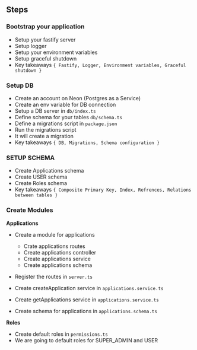 ## Steps
 
### Bootstrap your application

- Setup your fastify server
- Setup logger
- Setup your environment variables
- Setup graceful shutdown
- Key takeaways `{ Fastify, Logger, Environment variables, Graceful shutdown }`

### Setup DB
- Create an account on Neon (Postgres as a Service)
- Create an env variable for DB connection
- Setup a DB server in `db/index.ts`
- Define schema for your tables `db/schema.ts`
- Define a migrations script in `package.json`
- Run the migrations script
- It will create a migration
- Key takeaways `{ DB, Migrations, Schema configuration }`

### SETUP SCHEMA
- Create Applications schema
- Create USER schema
- Create Roles schema
- Key takeaways `{ Composite Primary Key, Index, Refrences, Relations between tables }` 

### Create Modules

**Applications**
- Create a module for applications
  - Crate applications routes
  - Create applications controller
  - Create applications service
  - Create applications schema

- Register the routes in `server.ts`

- Create createApplication service in `applications.service.ts`
- Create getApplications service in `applications.service.ts`
- Create schema for applications in `applications.schema.ts`

**Roles**

- Create default roles in `permissions.ts`
- We are going to default roles for SUPER_ADMIN and USER


